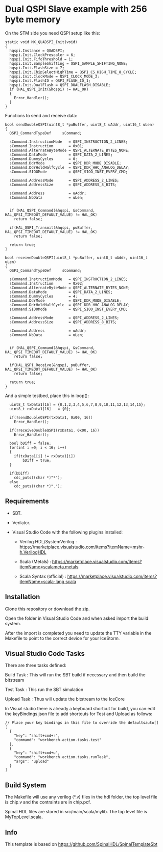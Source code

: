 # Dual QSPI Slave example with 256 byte memory

On the STM side you need QSPI setup like this:

```
static void MX_QUADSPI_Init(void)
{
  hqspi.Instance = QUADSPI;
  hqspi.Init.ClockPrescaler = 6;
  hqspi.Init.FifoThreshold = 1;
  hqspi.Init.SampleShifting = QSPI_SAMPLE_SHIFTING_NONE;
  hqspi.Init.FlashSize = 7;
  hqspi.Init.ChipSelectHighTime = QSPI_CS_HIGH_TIME_8_CYCLE;
  hqspi.Init.ClockMode = QSPI_CLOCK_MODE_3;
  hqspi.Init.FlashID = QSPI_FLASH_ID_1;
  hqspi.Init.DualFlash = QSPI_DUALFLASH_DISABLE;
  if (HAL_QSPI_Init(&hqspi) != HAL_OK)
  {
    Error_Handler();
  }
}
```

Functions to send and receive data:

```
bool sendDoubleQSPI(uint8_t *puBuffer, uint8_t uAddr, uint16_t uLen)
{
  QSPI_CommandTypeDef     sCommand;

  sCommand.InstructionMode   = QSPI_INSTRUCTION_2_LINES;
  sCommand.Instruction       = 0x01;
  sCommand.AlternateByteMode = QSPI_ALTERNATE_BYTES_NONE;
  sCommand.DataMode          = QSPI_DATA_2_LINES;
  sCommand.DummyCycles       = 0;
  sCommand.DdrMode           = QSPI_DDR_MODE_DISABLE;
  sCommand.DdrHoldHalfCycle  = QSPI_DDR_HHC_ANALOG_DELAY;
  sCommand.SIOOMode          = QSPI_SIOO_INST_EVERY_CMD;

  sCommand.AddressMode       = QSPI_ADDRESS_2_LINES;
  sCommand.AddressSize       = QSPI_ADDRESS_8_BITS;

  sCommand.Address           = uAddr;
  sCommand.NbData            = uLen;


  if (HAL_QSPI_Command(&hqspi, &sCommand, HAL_QPSI_TIMEOUT_DEFAULT_VALUE) != HAL_OK)
  	return false;

  if(HAL_QSPI_Transmit(&hqspi, puBuffer, HAL_QPSI_TIMEOUT_DEFAULT_VALUE) != HAL_OK)
  	return false;

  return true;
}

bool receiveDoubleQSPI(uint8_t *puBuffer, uint8_t uAddr, uint16_t uLen)
{
  QSPI_CommandTypeDef     sCommand;

  sCommand.InstructionMode   = QSPI_INSTRUCTION_2_LINES;
  sCommand.Instruction       = 0x02;
  sCommand.AlternateByteMode = QSPI_ALTERNATE_BYTES_NONE;
  sCommand.DataMode          = QSPI_DATA_2_LINES;
  sCommand.DummyCycles       = 4;
  sCommand.DdrMode           = QSPI_DDR_MODE_DISABLE;
  sCommand.DdrHoldHalfCycle  = QSPI_DDR_HHC_ANALOG_DELAY;
  sCommand.SIOOMode          = QSPI_SIOO_INST_EVERY_CMD;

  sCommand.AddressMode       = QSPI_ADDRESS_2_LINES;
  sCommand.AddressSize       = QSPI_ADDRESS_8_BITS;

  sCommand.Address           = uAddr;
  sCommand.NbData            = uLen;


  if (HAL_QSPI_Command(&hqspi, &sCommand, HAL_QPSI_TIMEOUT_DEFAULT_VALUE) != HAL_OK)
  	return false;

  if(HAL_QSPI_Receive(&hqspi, puBuffer, HAL_QPSI_TIMEOUT_DEFAULT_VALUE) != HAL_OK)
  	return false;

  return true;
}
```

And a simple testbed, place this in loop():

```
  uint8_t txData1[16] = {0,1,2,3,4,5,6,7,8,9,10,11,12,13,14,15};
  uint8_t rxData1[16]	= {0};
  
  if(!sendDoubleQSPI(txData1, 0x00, 16))
    Error_Handler();

  if(!receiveDoubleQSPI(rxData1, 0x00, 16))
    Error_Handler();

  bool bDiff = false;
  for(int i =0; i < 16; i++)
  {
  	if(txData1[i] != rxData1[i])
  		bDiff = true;
  }

  if(bDiff)
    cdc_puts((char *)"*");
  else
    cdc_puts((char *)".");

```


## Requirements

* SBT.

* Verilator.

* Visual Studio Code with the following plugins installed:

  * Verilog HDL/SystemVerilog : https://marketplace.visualstudio.com/items?itemName=mshr-h.VerilogHDL
 
  * Scala (Metals) : https://marketplace.visualstudio.com/items?itemName=scalameta.metals

  * Scala Syntax (official) : https://marketplace.visualstudio.com/items?itemName=scala-lang.scala



## Installation

Clone this repository or download the zip.

Open the folder in Visual Studio Code and when asked import the build system.

After the import is completed you need to update the TTY variable in the Makefile to point to the correct device for your IceStorm.


## Visual Studio Code Tasks

There are three tasks defined:

Build Task  : This will run the SBT build if necessary and then build the bitstream

Test Task   : This run the SBT simulation

Upload Task : Thus will update the bitstream to the IceCore


In Visual studio there is already a keyboard shortcut for build, you can edit the keyBindings.json file to add shortcuts for Test and Upload as follows:

```
// Place your key bindings in this file to override the defaultsauto[]
[
  {
    "key": "shift+cmd+r",
    "command": "workbench.action.tasks.test"
  },
  {
    "key": "shift+cmd+u",
    "command": "workbench.action.tasks.runTask",
    "args": "upload"
  }
]
```


## Build System

The Makefile will use any verilog (*.v) files in the hdl folder, the top level file is chip.v and the contraints are in chip.pcf.

Spinal HDL files are stored in src/main/scala/mylib. The top level file is MyTopLevel.scala.




## Info
This template is based on https://github.com/SpinalHDL/SpinalTemplateSbt

